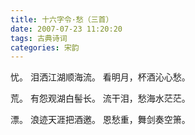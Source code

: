 ```yaml
---
title: 十六字令·愁（三首）
date: 2007-07-23 11:20:20
tags: 古典诗词
categories: 宋韵
---
```

忧。
泪洒江湖顺海流。
看明月，杯酒沁心愁。

荒。
有怨观湖白髻长。
流干泪，愁海水茫茫。

漂。
浪迹天涯把酒邀。
恩愁重，舞剑奏空箫。